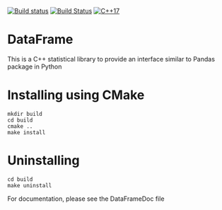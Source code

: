 [![Build status](https://ci.appveyor.com/api/projects/status/hjw01qui3bvxs8yi?svg=true)](https://ci.appveyor.com/project/justinjk007/dataframe)
[![Build Status](https://travis-ci.org/justinjk007/DataFrame.svg?branch=master)](https://travis-ci.org/justinjk007/DataFrame)
[![C++17](https://img.shields.io/badge/C%2B%2B-17-blue.svg)](https://isocpp.org/std/the-standard )


# DataFrame
This is a C++ statistical library to provide an interface similar to Pandas package in Python


# Installing using CMake
```
mkdir build
cd build
cmake ..
make install
```

# Uninstalling

```
cd build
make uninstall
```

For documentation, please see the DataFrameDoc file
